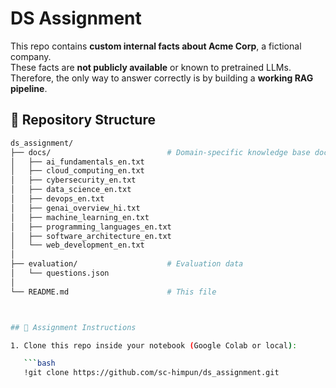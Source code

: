 # DS Assignment

This repo contains **custom internal facts about Acme Corp**, a fictional company.  
These facts are **not publicly available** or known to pretrained LLMs.  
Therefore, the only way to answer correctly is by building a **working RAG pipeline**.

## 📂 Repository Structure
```bash
ds_assignment/
├── docs/                          # Domain-specific knowledge base documents (English + Hindi)
│   ├── ai_fundamentals_en.txt
│   ├── cloud_computing_en.txt
│   ├── cybersecurity_en.txt
│   ├── data_science_en.txt
│   ├── devops_en.txt
│   ├── genai_overview_hi.txt
│   ├── machine_learning_en.txt
│   ├── programming_languages_en.txt
│   ├── software_architecture_en.txt
│   └── web_development_en.txt
│
├── evaluation/                    # Evaluation data
│   └── questions.json
│
└── README.md                      # This file



## 🎯 Assignment Instructions

1. Clone this repo inside your notebook (Google Colab or local):

   ```bash  
   !git clone https://github.com/sc-himpun/ds_assignment.git